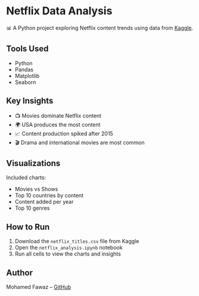 # Netflix Data Analysis

📊 A Python project exploring Netflix content trends using data from [Kaggle](https://www.kaggle.com/datasets/shivamb/netflix-shows).

## Tools Used
- Python
- Pandas
- Matplotlib
- Seaborn

## Key Insights
- 📺 Movies dominate Netflix content
- 🌍 USA produces the most content
- 📈 Content production spiked after 2015
- 🎬 Drama and international movies are most common

## Visualizations
Included charts:
- Movies vs Shows
- Top 10 countries by content
- Content added per year
- Top 10 genres

## How to Run
1. Download the `netflix_titles.csv` file from Kaggle
2. Open the `netflix_analysis.ipynb` notebook
3. Run all cells to view the charts and insights

## Author
Mohamed Fawaz – [GitHub](https://github.com/medomelo) 
